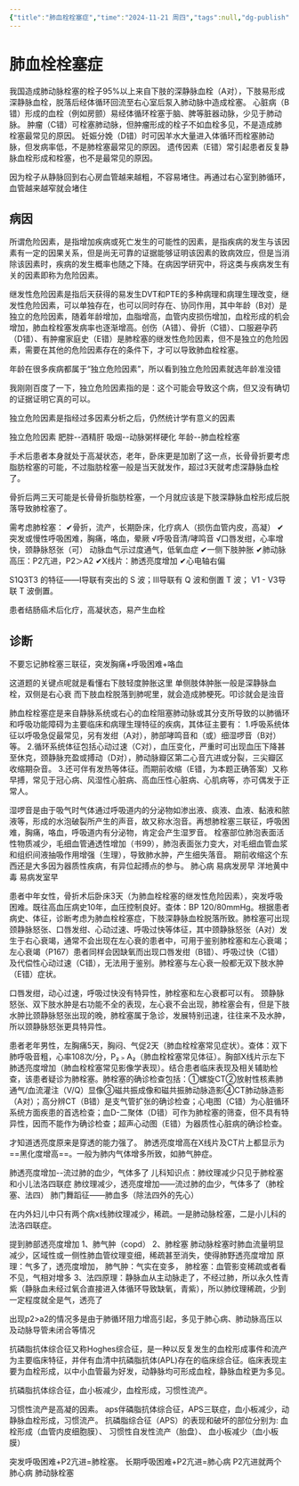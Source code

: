 ```yaml
---
{"title":"肺血栓栓塞症","time":"2024-11-21 周四","tags":null,"dg-publish":true,"permalink":"/200 学习/208 内科学/第02篇 呼吸系统/第10章 肺血栓栓塞症/肺血栓栓塞症/","dgPassFrontmatter":true,"created":"2024-11-21T10:09:52.000+08:00","updated":"2024-11-21T11:10:43.000+08:00"}
---
```


# 肺血栓栓塞症
我国造成肺动脉栓塞的栓子95%以上来自下肢的深静脉血栓（A对），下肢易形成深静脉血栓，脱落后经体循环回流至右心室后泵入肺动脉中造成栓塞。
心脏病（B错）形成的血栓（例如房颤）易经体循环栓塞于脑、脾等脏器动脉，少见于肺动脉。
肿瘤（C错）可栓塞肺动脉，但肿瘤形成的栓子不如血栓多见，不是造成肺栓塞最常见的原因。
妊娠分娩（D错）时可因羊水大量进入体循环而栓塞肺动脉，但发病率低，不是肺栓塞最常见的原因。
遗传因素（E错）常引起患者反复静脉血栓形成和栓塞，也不是最常见的原因。

因为栓子从静脉回到右心房血管越来越粗，不容易堵住。再通过右心室到肺循环，血管越来越窄就会堵住
## 病因
所谓危险因素，是指增加疾病或死亡发生的可能性的因素，是指疾病的发生与该因素有一定的因果关系，但是尚无可靠的证据能够证明该因素的致病效应，但是当消除该因素时，疾病的发生概率也随之下降。在病因学研究中，将这类与疾病发生有关的因素即称为危险因素。

继发性危险因素是指后天获得的易发生DVT和PTE的多种病理和病理生理改变，继发性危险因素，可以单独存在，也可以同时存在、协同作用，其中年龄（B对）是独立的危险因素，随着年龄增加，血脂增高，血管内皮损伤增加，血栓形成的机会增加，肺血栓栓塞发病率也逐渐增高。创伤（A错）、骨折（C错）、口服避孕药（D错）、有肿瘤家庭史（E错）是肺栓塞的继发性危险因素，但不是独立的危险因素，需要在其他的危险因素存在的条件下，才可以导致肺血栓栓塞。

年龄在很多疾病都属于“独立危险因素”，所以看到独立危险因素就选年龄准没错

我刚刚百度了一下，独立危险因素指的是：这个可能会导致这个病，但又没有确切的证据证明它真的可以。

独立危险因素是指经过多因素分析之后，仍然统计学有意义的因素

独立危险因素
肥胖--酒精肝
吸烟--动脉粥样硬化
年龄--肺血栓栓塞

手术后患者本身就处于高凝状态，老年，卧床更是加剧了这一点，长骨骨折要考虑脂肪栓塞的可能，不过脂肪栓塞一般是当天就发作，超过3天就考虑深静脉血栓了。

骨折后两三天可能是长骨骨折脂肪栓塞，一个月就应该是下肢深静脉血栓形成后脱落导致肺栓塞了。

需考虑肺栓塞：
✔骨折，流产，长期卧床，化疗病人（损伤血管内皮，高凝）
✔突发或慢性呼吸困难，胸痛，咯血，晕厥
√呼吸音清/哮鸣音
√口唇发绀，心率增快，颈静脉怒张（可）
动脉血气示过度通气，低氧血症
✔一侧下肢肿胀
✔肺动脉高压：P2亢进，P2＞A2
✔X线片：肺透亮度增加
✔心电轴右偏

S1Q3T3 的特征——I导联有突出的 S 波；III导联有 Q 波和倒置 T 波； V1 - V3导联 T 波倒置。

患者结肠癌术后化疗，高凝状态，易产生血栓
## 诊断
不要忘记肺栓塞三联征，突发胸痛+呼吸困难+咯血

这道题的关键点呢就是看懂右下肢轻度肿胀这里
单侧肢体肿胀一般是深静脉血栓，双侧是右心衰
而下肢血栓脱落到肺呢里，就会造成肺梗死。叩诊就会是浊音

肺血栓栓塞症是来自静脉系统或右心的血栓阻塞肺动脉或其分支所导致的以肺循环和呼吸功能障碍为主要临床和病理生理特征的疾病，其体征主要有：
1.呼吸系统体征以呼吸急促最常见，另有发绀（A对），肺部哮鸣音和（或）细湿啰音（B对）等。
2.循环系统体征包括心动过速（C对），血压变化，严重时可出现血压下降甚至休克，颈静脉充盈或搏动（D对），肺动脉瓣区第二心音亢进或分裂，三尖瓣区收缩期杂音。
3.还可伴有发热等体征。而期前收缩（E错，为本题正确答案）又称早搏，常见于冠心病、风湿性心脏病、高血压性心脏病、心肌病等，亦可偶发于正常人。

湿啰音是由于吸气时气体通过呼吸道内的分泌物如渗出液、痰液、血液、黏液和脓液等，形成的水泡破裂所产生的声音，故又称水泡音。再想肺栓塞三联征，呼吸困难，胸痛，咯血，呼吸道内有分泌物，肯定会产生湿罗音。
栓塞部位肺泡表面活性物质减少，毛细血管通透性增加（书99），肺泡表面张力变大，对毛细血管血浆和组织间液抽吸作用增强（生理），导致肺水肿，产生细失落音。
期前收缩这个东西还是大多因为器质性疾病，有异位起搏点的参与。
肺心病  易病发房早
洋地黄中毒   易病发室早

患者中年女性，骨折术后卧床3天（为肺血栓栓塞的继发性危险因素），突发呼吸困难。既往高血压病史10年，血压控制良好。查体：BP 120/80mmHg。根据患者病史、体征，诊断考虑为肺血栓栓塞症，下肢深静脉血栓脱落所致。肺栓塞可出现颈静脉怒张、口唇发绀、心动过速、呼吸过快等体征，其中颈静脉怒张（A对）发生于右心衰竭，通常不会出现在左心衰的患者中，可用于鉴别肺栓塞和左心衰竭；左心衰竭（P167）患者同样会因缺氧而出现口唇发绀（B错）、呼吸过快（C错）及代偿性心动过速（C错），无法用于鉴别。肺栓塞与左心衰一般都无双下肢水肿（E错）症状。

口唇发绀，动心过速，呼吸过快没有特异性，肺栓塞和左心衰都可以有。
颈静脉怒张、双下肢水肿是右功能不全的表现，左心衰不会出现，肺栓塞会有，但是下肢水肿比颈静脉怒张出现的晚，肺栓塞属于急诊，发展特别迅速，往往来不及水肿，所以颈静脉怒张更具特异性。

患者老年男性，左胸痛5天，胸闷、气促2天（肺血栓栓塞常见症状）。查体：双下肺呼吸音粗，心率108次/分，P₂﹥A₂（肺血栓栓塞常见体征）。胸部X线片示左下肺透亮度增加（肺血栓栓塞常见影像学表现）。结合患者临床表现及相关辅助检查，该患者疑诊为肺栓塞。肺栓塞的确诊检查包括：①螺旋CT②放射性核素肺通气/血流灌注（V/Q）显像③磁共振成像和磁共振肺动脉造影④CT肺动脉造影（A对）；高分辨CT（B错）是支气管扩张的确诊检查；心电图（C错）为心脏循环系统方面疾患的首选检查；血D-二聚体（D错）可作为肺栓塞的筛查，但不具有特异性，因而不能作为确诊检查；超声心动图（E错）为器质性心脏病的确诊检查。

才知道透亮度原来是穿透的能力强了。
肺透亮度增高在X线片及CT片上都显示为==黑化度增高==。一般为肺内气体增多所致，如肺气肿症。

肺透亮度增加--流过肺的血少，气体多了
儿科知识点：肺纹理减少只见于肺栓塞和小儿法洛四联症
肺纹理减少，透亮度增加——流过肺的血少，气体多了（肺栓塞、法四）
肺门舞蹈征——肺血多（除法四外的先心）

在内外妇儿中只有两个病x线肺纹理减少，稀疏。一是肺动脉栓塞，二是小儿科的法洛四联症。

提到肺部透亮度增加
1、肺气肿（copd）
2、肺栓塞
肺动脉栓塞时肺血流量明显减少，区域性或一侧性肺血管纹理变细，稀疏甚至消失，使得肺野透亮度增加
原理：气多了，透亮度增加，
肺气肿：气实在变多，
肺栓塞：血管影变稀疏或者看不见，气相对增多
3、法四原理：静脉血从主动脉走了，不经过肺，所以永久性青紫（静脉血未经过氧合直接进入体循环导致缺氧，青紫），所以肺纹理稀疏，少到一定程度就全是气，透亮了


出现p2>a2的情况多是由于肺循环阻力增高引起，多见于肺心病、肺动脉高压以及动脉导管未闭合等情况


抗磷脂抗体综合征又称Hoghes综合征，是一种以反复发生的血栓形成事件和流产为主要临床特征，并伴有血清中抗磷脂抗体(APL)存在的临床综合征。临床表现主要为血栓形成，以中小血管最为好发，动静脉均可形成血栓，静脉血栓更为多见。

抗磷脂抗体综合征，血小板减少，血栓形成，习惯性流产。

习惯性流产是高凝的因素。
aps伴磷脂抗体综合征，APS三联症，血小板减少，动静脉血栓形成，习惯流产。
抗磷脂综合征（APS）的表现和破坏的部位分别为:
血栓形成（血管内皮细胞膜）、
习惯性自发性流产（胎盘）、
血小板减少（血小板膜）

突发呼吸困难+P2亢进=肺栓塞。                  长期呼吸困难+P2亢进=肺心病
P2亢进就两个 肺心病 肺动脉栓塞
















































































































































































































































































































































































































































